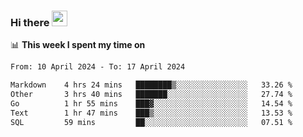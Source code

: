 ### Hi there <a href="https://www.gautamkrishnar.com/"><img src="https://media.giphy.com/media/hvRJCLFzcasrR4ia7z/giphy.gif" width="25px"></a>

📊 **This week I spent my time on**

<!--START_SECTION:waka-->

```txt
From: 10 April 2024 - To: 17 April 2024

Markdown    4 hrs 24 mins   ████████▒░░░░░░░░░░░░░░░░   33.26 %
Other       3 hrs 40 mins   ███████░░░░░░░░░░░░░░░░░░   27.74 %
Go          1 hr 55 mins    ███▓░░░░░░░░░░░░░░░░░░░░░   14.54 %
Text        1 hr 47 mins    ███▒░░░░░░░░░░░░░░░░░░░░░   13.53 %
SQL         59 mins         ██░░░░░░░░░░░░░░░░░░░░░░░   07.51 %
```

<!--END_SECTION:waka-->
